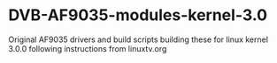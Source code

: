DVB-AF9035-modules-kernel-3.0
=============================

Original AF9035 drivers and build scripts building these for linux kernel 3.0.0 following instructions from linuxtv.org